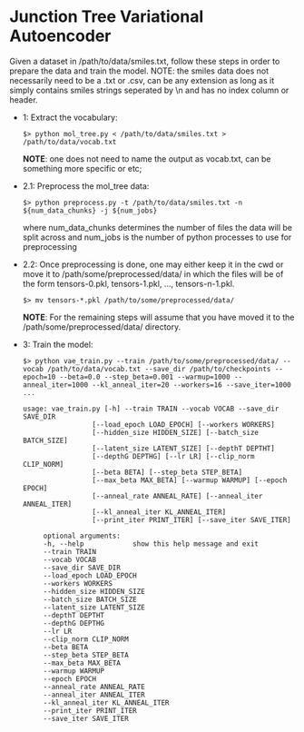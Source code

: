 # Junction Tree Variational Autoencoder

Given a dataset in /path/to/data/smiles.txt, follow these steps in order to prepare the data and train the model. NOTE: the smiles data does not necessarily need to be a .txt or .csv, can be any extension as long as
it simply contains smiles strings seperated by \n and has no index column or header.

* 1: Extract the vocabulary:

    `$> python mol_tree.py < /path/to/data/smiles.txt > /path/to/data/vocab.txt`

    **NOTE**: one does not need to name the output as vocab.txt, can be something more specific or etc;

* 2.1: Preprocess the mol_tree data:

  `$> python preprocess.py -t /path/to/data/smiles.txt -n ${num_data_chunks} -j ${num_jobs}`

    where num_data_chunks determines the number of files the data will be split across and num_jobs is the number of python processes to use for preprocessing

* 2.2: Once preprocessing is done, one may either keep it in the cwd or move it to /path/some/preprocessed/data/ in which the files will be of the form tensors-0.pkl, tensors-1.pkl, ..., tensors-n-1.pkl.

    `$> mv tensors-*.pkl /path/to/some/preprocessed/data/`

    **NOTE**: For the remaining steps will assume that you have moved it to the /path/some/preprocessed/data/ directory.


* 3: Train the model:

    `$> python vae_train.py --train /path/to/some/preprocessed/data/ --vocab /path/to/data/vocab.txt --save_dir /path/to/checkpoints --epoch=10 --beta=0.0 --step_beta=0.001 --warmup=1000 --anneal_iter=1000 --kl_anneal_iter=20 --workers=16 --save_iter=1000 ...`


   ~~~~
   usage: vae_train.py [-h] --train TRAIN --vocab VOCAB --save_dir SAVE_DIR
                    [--load_epoch LOAD_EPOCH] [--workers WORKERS]
                    [--hidden_size HIDDEN_SIZE] [--batch_size BATCH_SIZE]
                    [--latent_size LATENT_SIZE] [--depthT DEPTHT]
                    [--depthG DEPTHG] [--lr LR] [--clip_norm CLIP_NORM]
                    [--beta BETA] [--step_beta STEP_BETA]
                    [--max_beta MAX_BETA] [--warmup WARMUP] [--epoch EPOCH]
                    [--anneal_rate ANNEAL_RATE] [--anneal_iter ANNEAL_ITER]
                    [--kl_anneal_iter KL_ANNEAL_ITER]
                    [--print_iter PRINT_ITER] [--save_iter SAVE_ITER]

        optional arguments:
        -h, --help            show this help message and exit
        --train TRAIN
        --vocab VOCAB
        --save_dir SAVE_DIR
        --load_epoch LOAD_EPOCH
        --workers WORKERS
        --hidden_size HIDDEN_SIZE
        --batch_size BATCH_SIZE
        --latent_size LATENT_SIZE
        --depthT DEPTHT
        --depthG DEPTHG
        --lr LR
        --clip_norm CLIP_NORM
        --beta BETA
        --step_beta STEP_BETA
        --max_beta MAX_BETA
        --warmup WARMUP
        --epoch EPOCH
        --anneal_rate ANNEAL_RATE
        --anneal_iter ANNEAL_ITER
        --kl_anneal_iter KL_ANNEAL_ITER
        --print_iter PRINT_ITER
        --save_iter SAVE_ITER

